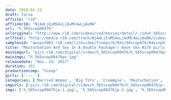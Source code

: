 ```yaml
---
date: 2019-01-13
draft: false
affsite: "r18"
afflinkr18: "NjA4LjEuMS4xLjAuMC4wLjAuMA"
url: "h_565scop00476"
urloriginal: "http://www.r18.com/videos/vod/movies/detail/-/id=h_565scop00476"
urlfinal: "http://media.r18.com/track/NjA4LjEuMS4xLjAuMC4wLjAuMA/videos/vod/movies/detail/-/id=h_565scop00476"
samplevid: "awspv3001.r18.com/litevideo/freepv/8/84s/84scop476/84scop476_dmb_w.mp4"
title: "Masturbation And Sex In A Double Package!! Have Sex With Girls Who Just Finished A Round Of Masturbation! 50 Girls/300 Minutes BEST"
mainimgurl: "pics.r18.com/digital/video/h_565scop00476/h_565scop00476ps.jpg"
mainimgs: "h_565scop00476ps.jpg"
releasedate: "Nov. 24, 2017"
duration: 301
productioncomp: "Scoop"
girls: ['----']
categories: ['Married Woman', 'Big Tits', 'Creampie', 'Masturbation', 'Compilation', 'Over 4 Hours', 'Hi-Def']
imgurls: ['pics.r18.com/digital/video/h_565scop00476/h_565scop00476jp-1.jpg', 'pics.r18.com/digital/video/h_565scop00476/h_565scop00476jp-2.jpg', 'pics.r18.com/digital/video/h_565scop00476/h_565scop00476jp-3.jpg', 'pics.r18.com/digital/video/h_565scop00476/h_565scop00476jp-4.jpg', 'pics.r18.com/digital/video/h_565scop00476/h_565scop00476jp-5.jpg', 'pics.r18.com/digital/video/h_565scop00476/h_565scop00476jp-6.jpg', 'pics.r18.com/digital/video/h_565scop00476/h_565scop00476jp-7.jpg', 'pics.r18.com/digital/video/h_565scop00476/h_565scop00476jp-8.jpg', 'pics.r18.com/digital/video/h_565scop00476/h_565scop00476jp-9.jpg', 'pics.r18.com/digital/video/h_565scop00476/h_565scop00476jp-10.jpg', 'pics.r18.com/digital/video/h_565scop00476/h_565scop00476jp-11.jpg', 'pics.r18.com/digital/video/h_565scop00476/h_565scop00476jp-12.jpg', 'pics.r18.com/digital/video/h_565scop00476/h_565scop00476jp-13.jpg', 'pics.r18.com/digital/video/h_565scop00476/h_565scop00476jp-14.jpg', 'pics.r18.com/digital/video/h_565scop00476/h_565scop00476jp-15.jpg', 'pics.r18.com/digital/video/h_565scop00476/h_565scop00476jp-16.jpg', 'pics.r18.com/digital/video/h_565scop00476/h_565scop00476jp-17.jpg', 'pics.r18.com/digital/video/h_565scop00476/h_565scop00476jp-18.jpg', 'pics.r18.com/digital/video/h_565scop00476/h_565scop00476jp-19.jpg', 'pics.r18.com/digital/video/h_565scop00476/h_565scop00476jp-20.jpg']
imgs: ['h_565scop00476jp-1.jpg', 'h_565scop00476jp-2.jpg', 'h_565scop00476jp-3.jpg', 'h_565scop00476jp-4.jpg', 'h_565scop00476jp-5.jpg', 'h_565scop00476jp-6.jpg', 'h_565scop00476jp-7.jpg', 'h_565scop00476jp-8.jpg', 'h_565scop00476jp-9.jpg', 'h_565scop00476jp-10.jpg', 'h_565scop00476jp-11.jpg', 'h_565scop00476jp-12.jpg', 'h_565scop00476jp-13.jpg', 'h_565scop00476jp-14.jpg', 'h_565scop00476jp-15.jpg', 'h_565scop00476jp-16.jpg', 'h_565scop00476jp-17.jpg', 'h_565scop00476jp-18.jpg', 'h_565scop00476jp-19.jpg', 'h_565scop00476jp-20.jpg']
---
```

